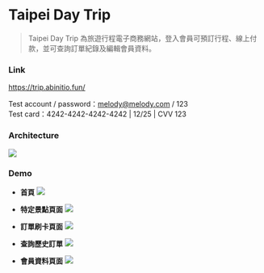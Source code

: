 # Taipei Day Trip
> Taipei Day Trip 為旅遊行程電子商務網站，登入會員可預訂行程、線上付款，並可查詢訂單紀錄及編輯會員資料。 

### Link 
https://trip.abinitio.fun/

Test account / password：melody@melody.com / 123  
Test card：4242-4242-4242-4242 | 12/25 | CVV 123

### Architecture
![][architecture]

[architecture]:./readme/Architecture.jpg

### Demo
* **首頁**
![][index]

[index]:./readme/index.png

* **特定景點頁面**
![][attraction]

[attraction]:./readme/attraction.png

* **訂單刷卡頁面**
![][booking]

[booking]:./readme/booking.png

* **查詢歷史訂單**
![][orderlist]

[orderlist]:./readme/orderlist.png

* **會員資料頁面**
![][membership]

[membership]:./readme/membership.png